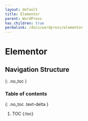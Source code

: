 ```yaml
---
layout: default
title: Elementor
parent: WordPress
has_children: true
permalink: /docs/wordpress/elementor
---
```


# Elementor

## Navigation Structure
{: .no_toc }

### Table of contents
{: .no_toc .text-delta }

1. TOC
{:toc}